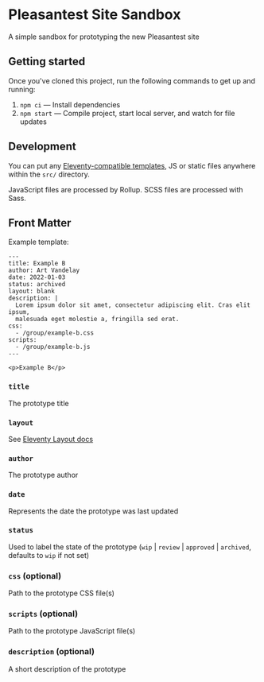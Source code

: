 # Pleasantest Site Sandbox

A simple sandbox for prototyping the new Pleasantest site

## Getting started

Once you've cloned this project, run the following commands to get up and running:

1. `npm ci` — Install dependencies
1. `npm start` — Compile project, start local server, and watch for file updates

## Development

You can put any [Eleventy-compatible templates](https://www.11ty.dev/docs/templates/), JS or static files anywhere within the `src/` directory.

JavaScript files are processed by Rollup. SCSS files are processed with Sass.

## Front Matter

Example template:

```
---
title: Example B
author: Art Vandelay
date: 2022-01-03
status: archived
layout: blank
description: |
  Lorem ipsum dolor sit amet, consectetur adipiscing elit. Cras elit ipsum,
  malesuada eget molestie a, fringilla sed erat.
css:
  - /group/example-b.css
scripts:
  - /group/example-b.js
---

<p>Example B</p>
```

### `title`

The prototype title

### `layout`

See [Eleventy Layout docs](https://www.11ty.dev/docs/layouts/)

### `author`

The prototype author

### `date`

Represents the date the prototype was last updated

### `status`

Used to label the state of the prototype (`wip` | `review` | `approved` | `archived`, defaults to `wip` if not set)

### `css` (optional)

Path to the prototype CSS file(s)

### `scripts` (optional)

Path to the prototype JavaScript file(s)

### `description` (optional)

A short description of the prototype

